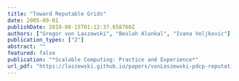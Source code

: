 ```yaml
---
title: "Toward Reputable Grids"
date: 2005-09-01
publishDate: 2019-08-15T01:12:37.658760Z
authors: ["Gregor von Laszewski", "Beulah Alunkal", "Ivana Veljkovic"]
publication_types: ["2"]
abstract: ""
featured: false
publication: "*Scalable Computing: Practice and Experience*"
url_pdf: "https://laszewski.github.io/papers/vonLaszewski-pdcp-reputation.pdf"
---
```


